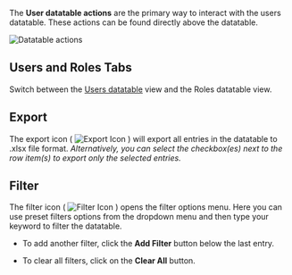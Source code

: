 The **User datatable actions** are the primary way to interact with the users datatable. These actions can be found directly above the datatable.

![Datatable actions](../assets/datatable-actions.png "Datatable actions")

## Users and Roles Tabs
Switch between the [Users datatable](users/user-datatable) view and the Roles datatable view.

## Export
The export icon ( ![Export Icon](../assets/export-icon.svg "Export Icon") ) will export all entries in the datatable to .xlsx file format. *Alternatively, you can select the checkbox(es) next to the row item(s) to export only the selected entries.*

## Filter
The filter icon ( ![Filter Icon](../assets/filter-icon.svg "Filter Icon") ) opens the filter options menu. Here you can use preset filters options from the dropdown menu and then type your keyword to filter the datatable. 

* To add another filter, click the **Add Filter** button below the last entry. 

* To clear all filters, click on the **Clear All** button.